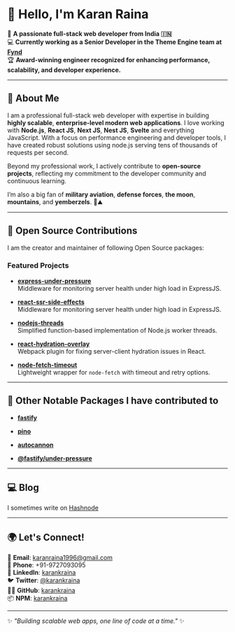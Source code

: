 # 👋 Hello, I'm Karan Raina

🌟 **A passionate full-stack web developer from India 🇮🇳**  
💻 **Currently working as a Senior Developer in the Theme Engine team at [Fynd](https://www.fynd.com)**  
🏆 **Award-winning engineer recognized for enhancing performance, scalability, and developer experience.**

---

## 🚀 About Me  

I am a professional full-stack web developer with expertise in building **highly scalable**, **enterprise-level modern web applications**. I love working with **Node.js**, **React JS**, **Next JS**, **Nest JS**, **Svelte** and everything JavaScript. With a focus on performance engineering and developer tools, I have created robust solutions using node.js serving tens of thousands of requests per second.

Beyond my professional work, I actively contribute to **open-source projects**, reflecting my commitment to the developer community and continuous learning.

I’m also a big fan of **military aviation**, **defense forces**, **the moon**, **mountains**, and **yemberzels**. 🌌⛰️

---

## 🌱 Open Source Contributions  

I am the creator and maintainer of following Open Source packages:

### Featured Projects  
- **[express-under-pressure](https://www.npmjs.com/package/express-under-pressure)**  
  Middleware for monitoring server health under high load in ExpressJS.

- **[react-ssr-side-effects](https://www.npmjs.com/package/react-ssr-side-effects)**  
  Middleware for monitoring server health under high load in ExpressJS.
  
- **[nodejs-threads](https://www.npmjs.com/package/nodejs-threads)**  
  Simplified function-based implementation of Node.js worker threads.  

- **[react-hydration-overlay](https://www.npmjs.com/package/react-hydration-overlay)**  
  Webpack plugin for fixing server-client hydration issues in React.  

- **[node-fetch-timeout](https://www.npmjs.com/package/node-fetch-timeout)**  
  Lightweight wrapper for `node-fetch` with timeout and retry options.  

---


## 🚀 Other Notable Packages I have contributed to

- **[fastify](https://www.npmjs.com/package/fastify)**  

- **[pino](https://www.npmjs.com/package/pino)**
  
- **[autocannon](https://www.npmjs.com/package/autocannon)**

- **[@fastify/under-pressure](https://www.npmjs.com/package/@fastify/under-pressure)** 


---

## 💻 Blog  

I sometimes write on [Hashnode](https://karankraina.hashnode.dev/)

---

## 🌍 Let's Connect!  

📧 **Email**: karanraina1996@gmail.com  
📱 **Phone**: +91-9727093095  
💼 **LinkedIn**: [karankraina](https://linkedin.com/in/karankraina)  
🐦 **Twitter**: [@karankraina](https://twitter.com/karankraina)  
👨‍💻 **GitHub**: [karankraina](https://github.com/karankraina)  
📦 **NPM**: [karankraina](https://www.npmjs.com/~karankraina)  

---

✨ _"Building scalable web apps, one line of code at a time."_ ✨
